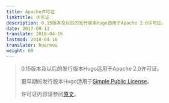 ```yaml
---
title: Apache许可证
linktitle: 许可证
description: 0.15版本及以后的发行版本Hugo适用于Apache 2.0许可证。
date: 2017-09-13
translate: 2018-04-16
lastmod: 2018-04-16
translator: huermos
weight: 60
---
```


> 0.15版本及以后的发行版本Hugo适用于Apache 2.0许可证。
> 
> 更早期的发行版本Hugo适用于[Simple Public License](https://opensource.org/licenses/Simple-2.0)。
>
> 许可证内容请参阅[原文](https://gohugo.io/about/license/)。